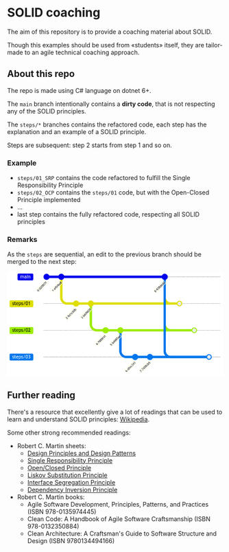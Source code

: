 # SOLID coaching

The aim of this repository is to provide a coaching material about SOLID.

Though this examples should be used from «students» itself, they are tailor-made to an agile technical coaching approach.

## About this repo

The repo is made using C# language on dotnet 6+.

The `main` branch intentionally contains a **dirty code**, that is not respecting any of the SOLID principles.

The `steps/*` branches contains the refactored code, each step has the explanation and an example of a SOLID principle.

Steps are subsequent: step 2 starts from step 1 and so on.

### Example

* `steps/01_SRP` contains the code refactored to fulfill the Single Responsibility Principle
* `steps/02_OCP` contains the `steps/01` code, but with the Open-Closed Principle implemented
* ...
* last step contains the fully refactored code, respecting all SOLID principles

### Remarks

As the `steps` are sequential, an edit to the previous branch should be merged to the next step:

![Branching](branching.png)

## Further reading

There's a resource that excellently give a lot of readings that can be used to learn and understand SOLID principles: [Wikipedia](https://en.wikipedia.org/wiki/SOLID).

Some other strong recommended readings:

* Robert C. Martin sheets:
  * [Design Principles and Design Patterns](https://web.archive.org/web/20150906155800/http://www.objectmentor.com/resources/articles/Principles_and_Patterns.pdf)
  * [Single Responsibility Principle](https://web.archive.org/web/20150202200348/http://www.objectmentor.com/resources/articles/srp.pdf)
  * [Open/Closed Principle](https://web.archive.org/web/20150905081105/http://www.objectmentor.com/resources/articles/ocp.pdf)
  * [Liskov Substitution Principle](https://web.archive.org/web/20150905081111/http://www.objectmentor.com/resources/articles/lsp.pdf)
  * [Interface Segregation Principle](https://web.archive.org/web/20150905081110/http://www.objectmentor.com/resources/articles/isp.pdf)
  * [Dependency Inversion Principle](https://web.archive.org/web/20150905081103/http://www.objectmentor.com/resources/articles/dip.pdf)
* Robert C. Martin books:
  * Agile Software Development, Principles, Patterns, and Practices (ISBN 978-0135974445)
  * Clean Code: A Handbook of Agile Software Craftsmanship (ISBN 978-0132350884)
  * Clean Architecture: A Craftsman's Guide to Software Structure and Design (ISBN 9780134494166)
